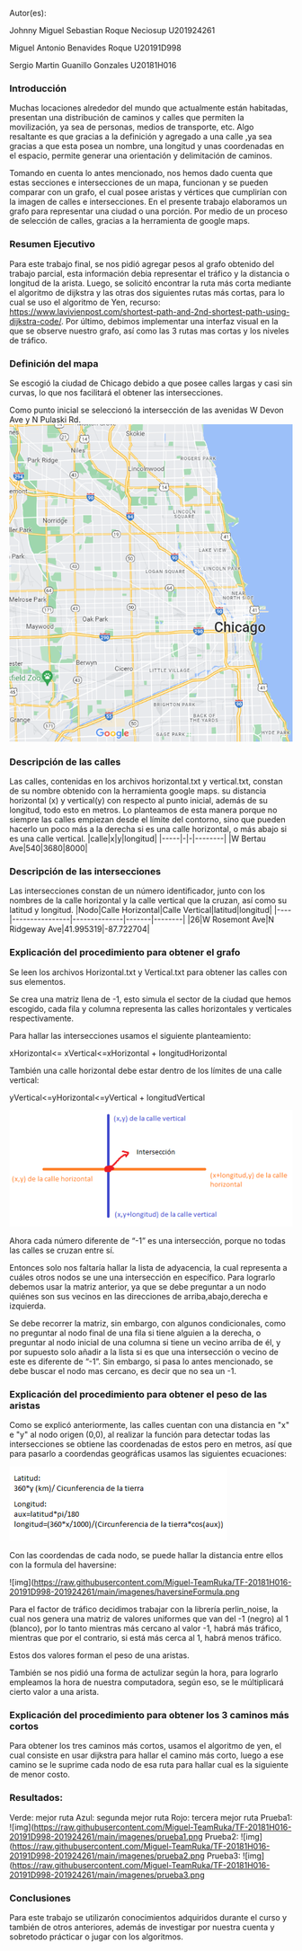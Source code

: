 ﻿Autor(es):

Johnny Miguel Sebastian Roque Neciosup U201924261

Miguel Antonio Benavides Roque U20191D998

Sergio Martin Guanillo Gonzales U20181H016


### Introducción

Muchas locaciones alrededor del mundo que actualmente están habitadas, presentan una distribución de caminos y calles que permiten la movilización, ya sea de personas, medios de transporte, etc. Algo resaltante es que gracias a la definición y agregado a una calle ,ya sea gracias a que esta posea un nombre, una longitud y unas coordenadas en el espacio, permite generar una orientación y delimitación de caminos.

Tomando en cuenta lo antes mencionado, nos hemos dado cuenta que estas secciones e intersecciones de un mapa, funcionan y se pueden comparar con un grafo, el cual posee aristas y vértices que cumplirían con la imagen de calles e intersecciones. En el presente trabajo elaboramos un grafo para representar una ciudad o una porción. Por medio de un proceso de selección de calles, gracias a la herramienta de google maps.


### Resumen Ejecutivo
Para este trabajo final, se nos pidió agregar pesos al grafo obtenido del trabajo parcial, esta información debia representar el tráfico y la distancia o longitud de la arista. Luego, se solicitó encontrar la ruta más corta mediante el algoritmo de dijkstra y las otras dos siguientes rutas más cortas, para lo cual se uso el algoritmo de Yen, recurso: https://www.lavivienpost.com/shortest-path-and-2nd-shortest-path-using-dijkstra-code/. Por último, debimos implementar una interfaz visual en la que se observe nuestro grafo, así como las 3 rutas mas cortas y los niveles de tráfico. 


### Definición del mapa

Se escogió la ciudad de Chicago debido a que posee calles largas y casi sin curvas, lo que nos facilitará el obtener las intersecciones.

Como punto inicial se seleccionó la intersección de las avenidas W Devon Ave y N Pulaski Rd.
![img](https://raw.githubusercontent.com/Miguel-TeamRuka/TF-20181H016-20191D998-201924261/main/imagenes/mapa.png)

### Descripción de las calles

Las calles, contenidas en los archivos horizontal.txt y vertical.txt, constan de su nombre obtenido con la herramienta google maps. su distancia horizontal (x) y vertical(y) con respecto al punto inicial, además de su longitud, todo esto en metros. Lo planteamos de esta manera porque no siempre las calles empiezan desde el límite del contorno, sino que pueden hacerlo un poco más a la derecha si es una calle horizontal, o más abajo si es una calle vertical.
|calle|x|y|longitud|
|-----|-|-|--------|
|W Bertau Ave|540|3680|8000|

### Descripción de las intersecciones

Las intersecciones constan de un número identificador, junto con los nombres de la calle horizontal y la calle vertical que la cruzan, así como su latitud y longitud.
|Nodo|Calle Horizontal|Calle Vertical|latitud|longitud|
|----|----------------|--------------|-------|--------|
|26|W Rosemont Ave|N Ridgeway Ave|41.995319|-87.722704|

### Explicación del procedimiento para obtener el grafo

Se leen los archivos Horizontal.txt y Vertical.txt para obtener las calles con sus elementos.

Se crea una matriz llena de -1, esto simula el sector de la ciudad que hemos escogido, cada fila y columna representa las calles horizontales y verticales respectivamente.

Para hallar las intersecciones usamos el siguiente planteamiento:

xHorizontal<= xVertical<=xHorizontal + longitudHorizontal

También una calle horizontal debe estar dentro de los límites de una calle vertical:

yVertical<=yHorizontal<=yVertical + longitudVertical

![img](https://raw.githubusercontent.com/Miguel-TeamRuka/TF-20181H016-20191D998-201924261/main/imagenes/interseccion-forma.png)

Ahora cada número diferente de “-1” es una intersección, porque no todas las calles se cruzan entre sí.

Entonces solo nos faltaría hallar la lista de adyacencia, la cual representa a cuáles otros nodos se une una intersección en específico. Para lograrlo debemos usar la matriz anterior, ya que se debe preguntar a un nodo quiénes son sus vecinos en las direcciones de arriba,abajo,derecha e izquierda.

Se debe recorrer la matriz, sin embargo, con algunos condicionales, como no preguntar al nodo final de una fila si tiene alguien a la derecha, o preguntar al nodo inicial de una columna si tiene un vecino arriba de él, y por supuesto solo añadir a la lista si es que una intersección o vecino de este es diferente de “-1”. Sin embargo, si pasa lo antes mencionado, se debe buscar el nodo mas cercano, es decir que no sea un -1.

### Explicación del procedimiento para obtener el peso de las aristas

Como se explicó anteriormente, las calles cuentan con una distancia en "x" e "y" al nodo origen (0,0), al realizar la función para detectar todas las intersecciones se obtiene las coordenadas de estos pero en metros, así que para pasarlo a coordendas geográficas usamos las siguientes ecuaciones: 

![img](https://raw.githubusercontent.com/Miguel-TeamRuka/TF-20181H016-20191D998-201924261/main/imagenes/latlon.png)

Con las coordendas de cada nodo, se puede hallar la distancia entre ellos con la formula del haversine:

![img](https://raw.githubusercontent.com/Miguel-TeamRuka/TF-20181H016-20191D998-201924261/main/imagenes/haversineFormula.png

Para el factor de tráfico decidimos trabajar con la librería perlin_noise, la cual nos genera una matriz de valores uniformes que van del -1 (negro) al 1 (blanco), por lo tanto mientras más cercano al valor -1, habrá más tráfico, mientras que por el contrario, si está más cerca al 1, habrá menos tráfico.

Estos dos valores forman el peso de una aristas.

También se nos pidió una forma de actulizar según la hora, para lograrlo empleamos la hora de nuestra computadora, según eso, se le múltiplicará cierto valor a una arista.

### Explicación del procedimiento para obtener los 3 caminos más cortos

Para obtener los tres caminos más cortos, usamos el algoritmo de yen, el cual consiste en usar dijkstra para hallar el camino más corto, luego a ese camino se le suprime cada nodo de esa ruta para hallar cual es la siguiente de menor costo.

### Resultados:
Verde: mejor ruta
Azul:  segunda mejor ruta
Rojo: tercera mejor ruta
Prueba1:
![img](https://raw.githubusercontent.com/Miguel-TeamRuka/TF-20181H016-20191D998-201924261/main/imagenes/prueba1.png
Prueba2:
![img](https://raw.githubusercontent.com/Miguel-TeamRuka/TF-20181H016-20191D998-201924261/main/imagenes/prueba2.png
Prueba3:
![img](https://raw.githubusercontent.com/Miguel-TeamRuka/TF-20181H016-20191D998-201924261/main/imagenes/prueba3.png

### Conclusiones

Para este trabajo se utilizarón conocimientos adquiridos durante el curso y también de otros anteriores, además de investigar por nuestra cuenta y sobretodo prácticar o jugar con los algoritmos.

